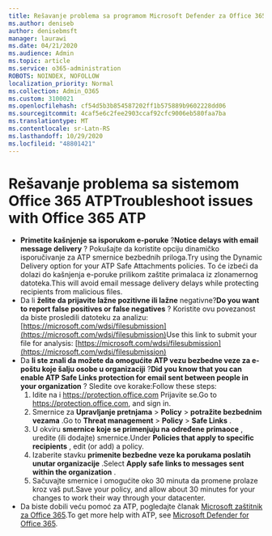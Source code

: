 ```yaml
---
title: Rešavanje problema sa programom Microsoft Defender za Office 365 (ATP)
ms.author: deniseb
author: denisebmsft
manager: laurawi
ms.date: 04/21/2020
ms.audience: Admin
ms.topic: article
ms.service: o365-administration
ROBOTS: NOINDEX, NOFOLLOW
localization_priority: Normal
ms.collection: Admin_O365
ms.custom: 3100021
ms.openlocfilehash: cf54d5b3b854587202ff1b575889b9602228dd06
ms.sourcegitcommit: 4caf5e6c2fee2903ccaf92cfc9006eb580faa7ba
ms.translationtype: MT
ms.contentlocale: sr-Latn-RS
ms.lasthandoff: 10/29/2020
ms.locfileid: "48801421"
---
```

# <a name="troubleshoot-issues-with-office-365-atp"></a><span data-ttu-id="5574d-102">Rešavanje problema sa sistemom Office 365 ATP</span><span class="sxs-lookup"><span data-stu-id="5574d-102">Troubleshoot issues with Office 365 ATP</span></span>

- <span data-ttu-id="5574d-103">**Primetite kašnjenje sa isporukom e-poruke** ?</span><span class="sxs-lookup"><span data-stu-id="5574d-103">**Notice delays with email message delivery** ?</span></span> <span data-ttu-id="5574d-104">Pokušajte da koristite opciju dinamičko isporučivanje za ATP smernice bezbednih priloga.</span><span class="sxs-lookup"><span data-stu-id="5574d-104">Try using the Dynamic Delivery option for your ATP Safe Attachments policies.</span></span> <span data-ttu-id="5574d-105">To će izbeći da dolazi do kašnjenja e-poruke prilikom zaštite primalaca iz zlonamernog datoteka.</span><span class="sxs-lookup"><span data-stu-id="5574d-105">This will avoid email message delivery delays while protecting recipients from malicious files.</span></span>
- <span data-ttu-id="5574d-106">Da li **želite da prijavite lažne pozitivne ili lažne** negativne?</span><span class="sxs-lookup"><span data-stu-id="5574d-106">**Do you want to report false positives or false negatives** ?</span></span> <span data-ttu-id="5574d-107">Koristite ovu povezanost da biste prosledili datoteku za analizu: [https://microsoft.com/wdsi/filesubmission](https://microsoft.com/wdsi/filesubmission)</span><span class="sxs-lookup"><span data-stu-id="5574d-107">Use this link to submit your file for analysis: [https://microsoft.com/wdsi/filesubmission](https://microsoft.com/wdsi/filesubmission)</span></span>
- <span data-ttu-id="5574d-108">Da **li ste znali da možete da omogućite ATP vezu bezbedne veze za e-poštu koje šalju osobe u organizaciji** ?</span><span class="sxs-lookup"><span data-stu-id="5574d-108">**Did you know that you can enable ATP Safe Links protection for email sent between people in your organization** ?</span></span> <span data-ttu-id="5574d-109">Sledite ove korake:</span><span class="sxs-lookup"><span data-stu-id="5574d-109">Follow these steps:</span></span>
    1. <span data-ttu-id="5574d-110">Idite na i https://protection.office.com Prijavite se.</span><span class="sxs-lookup"><span data-stu-id="5574d-110">Go to https://protection.office.com, and sign in.</span></span>
    2. <span data-ttu-id="5574d-111">Smernice za **Upravljanje pretnjama**  >  **Policy**  >  **potražite bezbednim vezama** .</span><span class="sxs-lookup"><span data-stu-id="5574d-111">Go to **Threat management** > **Policy** > **Safe Links** .</span></span>
    3. <span data-ttu-id="5574d-112">U okviru **smernice koje se primenjuju na određene primaoce** , uredite (ili dodajte) smernice.</span><span class="sxs-lookup"><span data-stu-id="5574d-112">Under **Policies that apply to specific recipients** , edit (or add) a policy.</span></span>
    4. <span data-ttu-id="5574d-113">Izaberite stavku **primenite bezbedne veze ka porukama poslatih unutar organizacije** .</span><span class="sxs-lookup"><span data-stu-id="5574d-113">Select **Apply safe links to messages sent within the organization** .</span></span>
    5. <span data-ttu-id="5574d-114">Sačuvajte smernice i omogućite oko 30 minuta da promene prolaze kroz vaš put.</span><span class="sxs-lookup"><span data-stu-id="5574d-114">Save your policy, and allow about 30 minutes for your changes to work their way through your datacenter.</span></span>
- <span data-ttu-id="5574d-115">Da biste dobili veću pomoć za ATP, pogledajte članak [Microsoft zaštitnik za Office 365](https://docs.microsoft.com/microsoft-365/security/office-365-security/office-365-atp).</span><span class="sxs-lookup"><span data-stu-id="5574d-115">To get more help with ATP, see [Microsoft Defender for Office 365](https://docs.microsoft.com/microsoft-365/security/office-365-security/office-365-atp).</span></span>